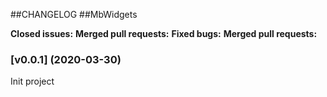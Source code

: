 ##CHANGELOG
##MbWidgets

**Closed issues:**
**Merged pull requests:**
**Fixed bugs:**
**Merged pull requests:**

### [v0.0.1] (2020-03-30)

Init project